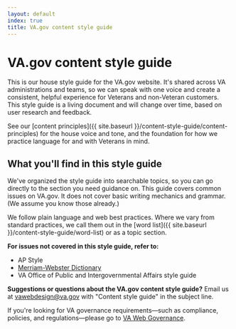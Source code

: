 ```yaml
---
layout: default
index: true
title: VA.gov content style guide
---
```


# VA.gov content style guide

<div class="va-introtext" markdown="1">
This is our house style guide for the VA.gov website. It's shared across VA administrations and teams, so we can speak with one voice and create a consistent, helpful experience for Veterans and non-Veteran customers. This style guide is a living document and will change over time, based on user research and feedback.
</div>


See our [content principles]({{ site.baseurl }}/content-style-guide/content-principles) for the house voice and tone, and the foundation for how we practice language for and with Veterans in mind.

## What you'll find in this style guide

We've organized the style guide into searchable topics, so you can go directly to the section you need guidance on. This guide covers common issues on VA.gov. It does not cover basic writing mechanics and grammar. (We assume you know those already.)

We follow plain language and web best practices. Where we vary from standard practices, we call them out in the [word list]({{ site.baseurl }}/content-style-guide/word-list) or as a topic section.

**For issues not covered in this style guide, refer to:**

- AP Style
- [Merriam-Webster Dictionary](https://www.merriam-webster.com/)
- VA Office of Public and Intergovernmental Affairs style guide


__Suggestions or questions about the VA.gov content style guide?__
Email us at [vawebdesign@va.gov](mailto:vawebdesign@va.gov) with "Content style guide" in the subject line.


If you're looking for VA governance requirements&mdash;such as compliance, policies, and regulations&mdash;please go to [VA Web Governance](https://digital.va.gov/web-governance/).
